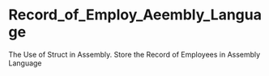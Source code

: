 # Record_of_Employ_Aeembly_Language
The Use of Struct in Assembly. Store the Record of Employees in Assembly Language
